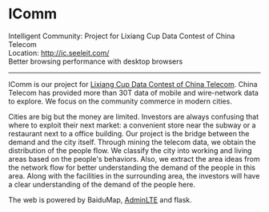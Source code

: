 # IComm
Intelligent Community: Project for Lixiang Cup Data Contest of China Telecom  
Location: http://ic.seeleit.com/  
Better browsing performance with desktop browsers

***

IComm is our project for [Lixiang Cup Data Contest of China Telecom](http://hezuo.sh.189.cn/content.aspx?id=461). China Telecom has provided more than 30T data of mobile and wire-network data to explore. We focus on the community commerce in modern cities.

Cities are big but the money are limited. Investors are always confusing that where to exploit their next market: a convenient store near the subway or a restaurant next to a office building. Our project is the bridge between the demand and the city itself. Through mining the telecom data, we obtain the distribution of the people flow. We classify the city into working and living areas based on the people's behaviors. Also, we extract the area ideas from the network flow for better understanding the demand of the people in this area. Along with the facilities in the surrounding area, the investors will have a clear understanding of the demand of the people here.

The web is powered by BaiduMap, [AdminLTE](https://github.com/almasaeed2010/AdminLTE) and flask.
